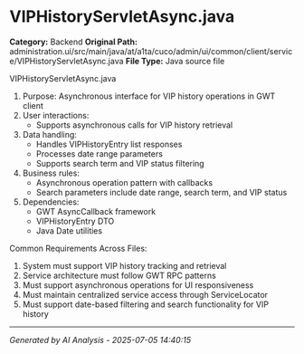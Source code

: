 # VIPHistoryServletAsync.java

**Category:** Backend
**Original Path:** administration.ui/src/main/java/at/a1ta/cuco/admin/ui/common/client/service/VIPHistoryServletAsync.java
**File Type:** Java source file

VIPHistoryServletAsync.java
1. Purpose: Asynchronous interface for VIP history operations in GWT client
2. User interactions:
   - Supports asynchronous calls for VIP history retrieval
3. Data handling:
   - Handles VIPHistoryEntry list responses
   - Processes date range parameters
   - Supports search term and VIP status filtering
4. Business rules:
   - Asynchronous operation pattern with callbacks
   - Search parameters include date range, search term, and VIP status
5. Dependencies:
   - GWT AsyncCallback framework
   - VIPHistoryEntry DTO
   - Java Date utilities

Common Requirements Across Files:
1. System must support VIP history tracking and retrieval
2. Service architecture must follow GWT RPC patterns
3. Must support asynchronous operations for UI responsiveness
4. Must maintain centralized service access through ServiceLocator
5. Must support date-based filtering and search functionality for VIP history

---
*Generated by AI Analysis - 2025-07-05 14:40:15*
